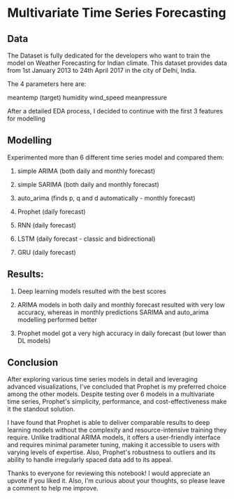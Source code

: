 # Multivariate Time Series Forecasting 

## Data

The Dataset is fully dedicated for the developers who want to train the model on Weather Forecasting for Indian climate. This dataset provides data from 1st January 2013 to 24th April 2017 in the city of Delhi, India.

The 4 parameters here are:

meantemp (target)
humidity
wind_speed
meanpressure


After a detailed EDA process, I decided to continue with the first 3 features for modelling

## Modelling

Experimented more than 6 different time series model and compared them:

  1. simple ARIMA (both daily and monthly forecast)

  3. simple SARIMA (both daily and monthly forecast)
  
  5. auto_arima (finds p, q and d automatically - monthly forecast)
  
  7. Prophet (daily forecast)
    
  9. RNN (daily forecast)
    
  11. LSTM (daily forecast - classic and bidirectional)
    
  13. GRU (daily forecast)


## Results:

1. Deep learning models resulted with the best scores 

2. ARIMA models in both daily and monthly forecast resulted with very low accuracy, whereas in monthly predictions SARIMA and auto_arima modelling performed better

3. Prophet model got a very high accuracy in daily forecast (but lower than DL models)

## Conclusion

After exploring various time series models in detail and leveraging advanced visualizations, I've concluded that Prophet is my preferred choice among the other models. Despite testing over 6 models in a multivariate time series, Prophet's simplicity, performance, and cost-effectiveness make it the standout solution.

I have found that Prophet is able to deliver comparable results to deep learning models without the complexity and resource-intensive training they require. Unlike traditional ARIMA models, it offers a user-friendly interface and requires minimal parameter tuning, making it accessible to users with varying levels of expertise. Also, Prophet's robustness to outliers and its ability to handle irregularly spaced data add to its appeal.

Thanks to everyone for reviewing this notebook! I would appreciate an upvote if you liked it. Also, I'm curious about your thoughts, so please leave a comment to help me improve.
